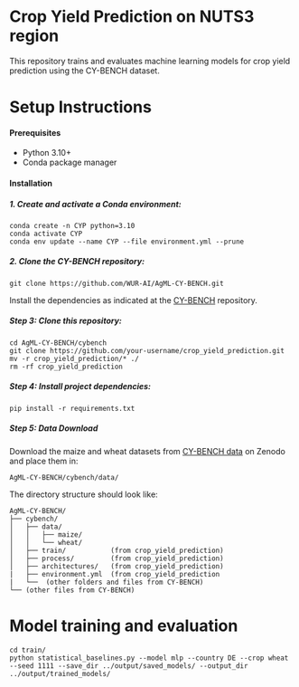 # Crop Yield Prediction on NUTS3 region
This repository trains and evaluates machine learning models for crop yield prediction using the CY-BENCH dataset.

# Setup Instructions
#### Prerequisites
* Python 3.10+
* Conda package manager

#### Installation
##### 1. Create and activate a Conda environment:
```
conda create -n CYP python=3.10
conda activate CYP
conda env update --name CYP --file environment.yml --prune
```

##### 2.  Clone the CY-BENCH repository:
```
git clone https://github.com/WUR-AI/AgML-CY-BENCH.git
```

Install the dependencies as indicated at the [CY-BENCH](https://github.com/wur-ai/agml-cy-bench) repository.

##### Step 3: Clone this repository:

```
cd AgML-CY-BENCH/cybench
git clone https://github.com/your-username/crop_yield_prediction.git
mv -r crop_yield_prediction/* ./
rm -rf crop_yield_prediction
```

##### Step 4: Install project dependencies:
```
pip install -r requirements.txt
```

##### Step 5: Data Download
Download the maize and wheat datasets from [CY-BENCH data](https://zenodo.org/records/13838912) on Zenodo and place them in:

```
AgML-CY-BENCH/cybench/data/
```

The directory structure should look like:
```
AgML-CY-BENCH/
├── cybench/
│   ├── data/
│   │   ├── maize/
│   │   └── wheat/
│   ├── train/           (from crop_yield_prediction)
│   ├── process/         (from crop_yield_prediction)
│   ├── architectures/   (from crop_yield_prediction)
|   ├── environment.yml  (from crop_yield_prediction
|   └──  (other folders and files from CY-BENCH)
└── (other files from CY-BENCH)
```

# Model training and evaluation

```
cd train/
python statistical_baselines.py --model mlp --country DE --crop wheat --seed 1111 --save_dir ../output/saved_models/ --output_dir ../output/trained_models/
```
